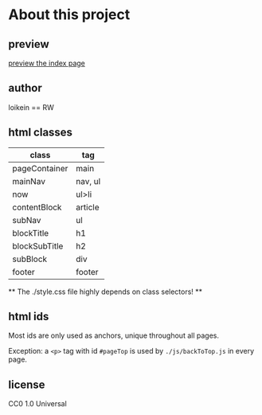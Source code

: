 # About this project  

## preview  
[preview the index page](https://htmlpreview.github.io/?https://github.com/loikein/vending_machine_at_waseda/blob/master/index.html)  

## author
loikein == RW

## html classes
| class         | tag     |
| ------------- | ------- |
| pageContainer | main    |
| mainNav       | nav, ul |
| now           | ul>li   |
| contentBlock  | article |
| subNav        | ul      |
| blockTitle    | h1      |
| blockSubTitle | h2      |
| subBlock      | div     |
| footer        | footer  |

** The ./style.css file highly depends on class selectors! **

## html ids
Most ids are only used as anchors, unique throughout all pages. 

Exception: a `<p>` tag with id `#pageTop` is used by `./js/backToTop.js` in every page. 

## license 
CC0 1.0 Universal
